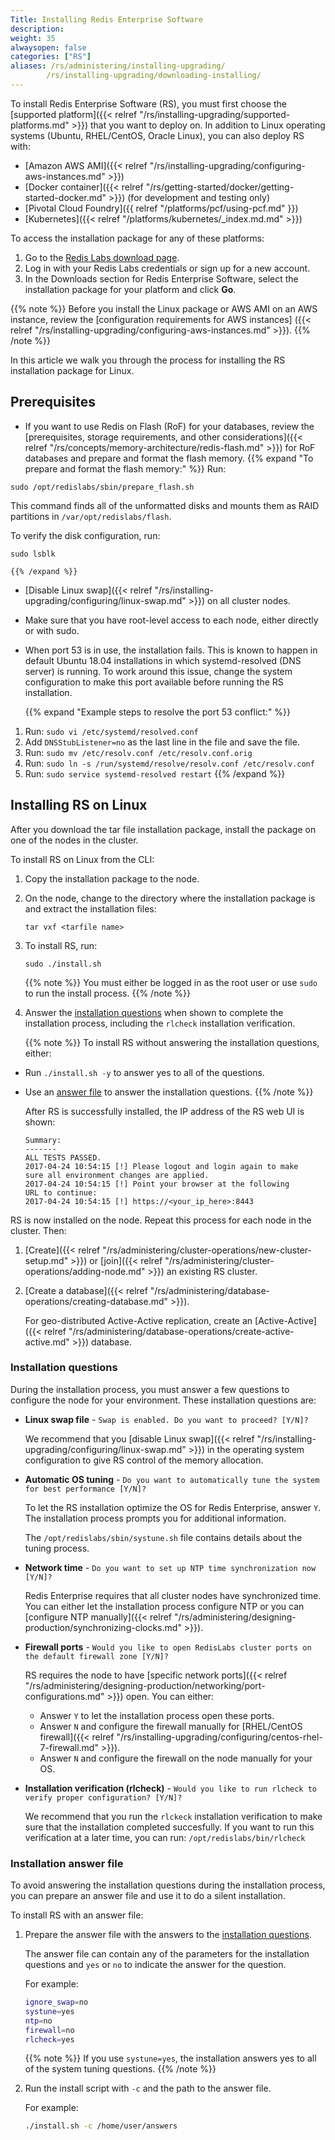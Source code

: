 ```yaml
---
Title: Installing Redis Enterprise Software
description:
weight: 35
alwaysopen: false
categories: ["RS"]
aliases: /rs/administering/installing-upgrading/
        /rs/installing-upgrading/downloading-installing/
---
```

To install Redis Enterprise Software (RS), you must first choose the [supported platform]({{< relref "/rs/installing-upgrading/supported-platforms.md" >}}) that you want to deploy on.
In addition to Linux operating systems (Ubuntu, RHEL/CentOS, Oracle Linux), you can also deploy RS with:

- [Amazon AWS AMI]({{< relref "/rs/installing-upgrading/configuring-aws-instances.md" >}})
- [Docker container]({{< relref "/rs/getting-started/docker/getting-started-docker.md" >}}) (for development and testing only)
- [Pivotal Cloud Foundry]({{ relref "/platforms/pcf/using-pcf.md" }})
- [Kubernetes]({{< relref "/platforms/kubernetes/_index.md.md" >}})

To access the installation package for any of these platforms:

1. Go to the [Redis Labs download page](https://app.redislabs.com/#/sign-up/software?direct=true).
1. Log in with your Redis Labs credentials or sign up for a new account.
1. In the Downloads section for Redis Enterprise Software, select the installation package for your platform and click **Go**.

{{% note %}}
Before you install the Linux package or AWS AMI on an AWS instance,
review the [configuration requirements for AWS instances]
({{< relref "/rs/installing-upgrading/configuring-aws-instances.md" >}}).
{{% /note %}}

In this article we walk you through the process for installing the RS installation package for Linux.

## Prerequisites

- If you want to use Redis on Flash (RoF) for your databases, review the [prerequisites, storage requirements, and other considerations]({{< relref "/rs/concepts/memory-architecture/redis-flash.md" >}}) for RoF databases and prepare and format the flash memory.
    {{% expand "To prepare and format the flash memory:" %}}
Run:

```src
sudo /opt/redislabs/sbin/prepare_flash.sh
```

This command finds all of the unformatted disks and mounts them as RAID partitions in `/var/opt/redislabs/flash`.

To verify the disk configuration, run:

```src
sudo lsblk
```
    {{% /expand %}}

- [Disable Linux swap]({{< relref "/rs/installing-upgrading/configuring/linux-swap.md" >}}) on all cluster nodes.
- Make sure that you have root-level access to each node, either directly or with sudo.
- When port 53 is in use, the installation fails. This is known to happen in
    default Ubuntu 18.04 installations in which systemd-resolved (DNS server) is running.
    To work around this issue, change the system configuration to make this port available
    before running the RS installation.

    {{% expand "Example steps to resolve the port 53 conflict:" %}}
1. Run: `sudo vi /etc/systemd/resolved.conf`
1. Add `DNSStubListener=no` as the last line in the file and save the file.
1. Run: `sudo mv /etc/resolv.conf /etc/resolv.conf.orig`
1. Run: `sudo ln -s /run/systemd/resolve/resolv.conf /etc/resolv.conf`
1. Run: `sudo service systemd-resolved restart`
    {{% /expand %}}

## Installing RS on Linux

After you download the tar file installation package, install the
package on one of the nodes in the cluster.

To install RS on Linux from the CLI:

1. Copy the installation package to the node.
1. On the node, change to the directory where the installation package is and extract the installation files:

    ```src
    tar vxf <tarfile name>
    ```

1. To install RS, run:

    ```src
    sudo ./install.sh
    ```

    {{% note %}}
You must either be logged in as the root user or use `sudo` to run the install process.
    {{% /note %}}

1. Answer the [installation questions](#installation-questions) when shown to complete the installation process,
    including the `rlcheck` installation verification.

    {{% note %}}
To install RS without answering the installation questions, either:

- Run `./install.sh -y` to answer yes to all of the questions.
- Use an [answer file](#installation-answer-file) to answer the installation questions.
    {{% /note %}}

    After RS is successfully installed, the IP address of the RS web UI is shown:

    ```src
    Summary:
    -------
    ALL TESTS PASSED.
    2017-04-24 10:54:15 [!] Please logout and login again to make
    sure all environment changes are applied.
    2017-04-24 10:54:15 [!] Point your browser at the following
    URL to continue:
    2017-04-24 10:54:15 [!] https://<your_ip_here>:8443
    ```

RS is now installed on the node.
Repeat this process for each node in the cluster. Then:

1. [Create]({{< relref "/rs/administering/cluster-operations/new-cluster-setup.md" >}})
or [join]({{< relref "/rs/administering/cluster-operations/adding-node.md" >}}) an existing RS cluster.
1. [Create a database]({{< relref "/rs/administering/database-operations/creating-database.md" >}}).

    For geo-distributed Active-Active replication, create an [Active-Active]({{< relref "/rs/administering/database-operations/create-active-active.md" >}}) database.

### Installation questions

During the installation process, you must answer a few questions to configure the node for your environment.
These installation questions are:

- **Linux swap file** - `Swap is enabled. Do you want to proceed? [Y/N]?`

    We recommend that you [disable Linux swap]({{< relref "/rs/installing-upgrading/configuring/linux-swap.md" >}}) in the operating system configuration
    to give RS control of the memory allocation.

- **Automatic OS tuning** - `Do you want to automatically tune the system for best performance [Y/N]?`

    To let the RS installation optimize the OS for Redis Enterprise, answer `Y`.
    The installation process prompts you for additional information.

    The `/opt/redislabs/sbin/systune.sh` file contains details about the tuning process.

- **Network time** - `Do you want to set up NTP time synchronization now [Y/N]?`

    Redis Enterprise requires that all cluster nodes have synchronized time.
    You can either let the installation process configure NTP
    or you can [configure NTP manually]({{< relref "/rs/administering/designing-production/synchronizing-clocks.md" >}}).

- **Firewall ports** - `Would you like to open RedisLabs cluster ports on the default firewall zone [Y/N]?`

    RS requires the node to have [specific network ports]({{< relref "/rs/administering/designing-production/networking/port-configurations.md" >}}) open.
    You can either:

    - Answer `Y` to let the installation process open these ports.
    - Answer `N` and configure the firewall manually for [RHEL/CentOS firewall]({{< relref "/rs/installing-upgrading/configuring/centos-rhel-7-firewall.md" >}}).
    - Answer `N` and configure the firewall on the node manually for your OS.

- **Installation verification (rlcheck)** - `Would you like to run rlcheck to verify proper configuration? [Y/N]?`

    We recommend that you run the `rlckeck` installation verification to make sure that the installation completed succesfully.
    If you want to run this verification at a later time, you can run: `/opt/redislabs/bin/rlcheck`

### Installation answer file

To avoid answering the installation questions during the installation process,
you can prepare an answer file and use it to do a silent installation.

To install RS with an answer file:

1. Prepare the answer file with the answers to the [installation questions](#installation-questions).

    The answer file can contain any of the parameters for the installation questions and `yes` or `no` to indicate the answer for the question.

    For example:

    ```sh
    ignore_swap=no
    systune=yes
    ntp=no
    firewall=no
    rlcheck=yes
    ```

    {{% note %}}
If you use `systune=yes`, the installation answers yes to all of the system tuning questions.
    {{% /note %}}

1. Run the install script with `-c` and the path to the answer file.

    For example:

    ```sh
    ./install.sh -c /home/user/answers
    ```
